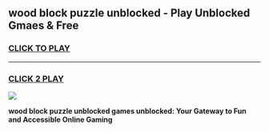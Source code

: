 
## wood block puzzle unblocked - Play Unblocked Gmaes & Free
<h3>
<a href="https://news.freeplayer.one?title=wood_block_puzzle_unblocked&ref=16F">CLICK TO PLAY</a></h3>
<hr>

<h3>
<a href="https://news.freeplayer.one?title=wood_block_puzzle_unblocked&ref=16F">CLICK 2 PLAY</a>
  
</h3>

<a href="https://news.freeplayer.one?title=wood_block_puzzle_unblocked&ref=16F/"><img src="https://clearcache.store/games.png"></a>


**wood block puzzle unblocked games unblocked: Your Gateway to Fun and Accessible Online Gaming**
